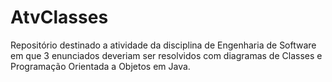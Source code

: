 # AtvClasses
Repositório destinado a atividade da disciplina de Engenharia de Software em que 3 enunciados deveriam ser resolvidos com diagramas de Classes e Programação Orientada a Objetos em Java.
